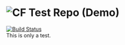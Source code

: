 ![CF](https://i.imgur.com/7v5ASc8.png)  Test Repo (Demo)
=======
[![Build Status](https://travis-ci.org/codefellows-seattle-301d4/test-repo-demo.svg?branch=master)](https://travis-ci.org/codefellows-seattle-301d4/test-repo-demo)  
This is only a test.
